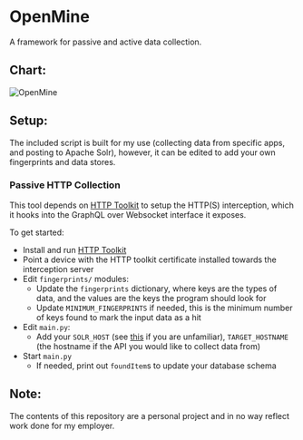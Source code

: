 # OpenMine
A framework for passive and active data collection.

## Chart:
![OpenMine](https://user-images.githubusercontent.com/66680985/162869975-5be6be3b-43d8-48c8-ac81-ef30a9dea091.jpg)


## Setup:
The included script is built for my use (collecting data from specific apps, and posting to Apache Solr), however, it can be edited to add your own fingerprints and data stores.

### Passive HTTP Collection
This tool depends on [HTTP Toolkit](https://httptoolkit.tech/) to setup the HTTP(S) interception, which it hooks into the GraphQL over Websocket interface it exposes.

To get started:
 - Install and run [HTTP Toolkit](https://httptoolkit.tech/)
 - Point a device with the HTTP toolkit certificate installed towards the interception server
 - Edit `fingerprints/` modules:
   - Update the `fingerprints` dictionary, where keys are the types of data, and the values are the keys the program should look for
   - Update `MINIMUM_FINGERPRINTS` if needed, this is the minimum number of keys found to mark the input data as a hit
 - Edit `main.py`:
   - Add your `SOLR_HOST` (see [this](https://solr.apache.org/) if you are unfamiliar), `TARGET_HOSTNAME` (the hostname if the API you would like to collect data from)
 - Start `main.py`
   - If needed, print out `foundItem`s to update your database schema


## Note:
The contents of this repository are a personal project and in no way reflect work done for my employer.
